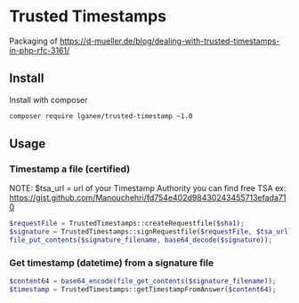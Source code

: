 # Trusted Timestamps

Packaging of https://d-mueller.de/blog/dealing-with-trusted-timestamps-in-php-rfc-3161/

## Install

Install with composer

```bash
composer require lganee/trusted-timestamp ~1.0
```

## Usage

### Timestamp a file (certified)  
NOTE: $tsa_url = url of your Timestamp Authority
you can find free TSA ex: https://gist.github.com/Manouchehri/fd754e402d98430243455713efada710

```php
$requestFile = TrustedTimestamps::createRequestfile($sha1);
$signature = TrustedTimestamps::signRequestfile($requestFile, $tsa_url);
file_put_contents($signature_filename, base64_decode($signature));
```

### Get timestamp (datetime) from a signature file

```php
$content64 = base64_encode(file_get_contents($signature_filename));
$timestamp = TrustedTimestamps::getTimestampFromAnswer($content64);
```